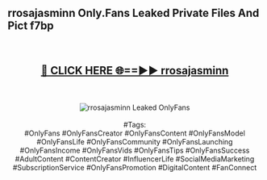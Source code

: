 <h2>rrosajasminn Only.Fans Leaked Private Files And Pict f7bp</h2>
<br>
<div align="center">
<h2><a href="https://mediafiles.top/rrosajasminn" rel="nofollow">🔴 CLICK HERE 🌐==►► rrosajasminn</a></h2>
<br>
<br>
<a href="https://mediafiles.top/rrosajasminn" rel="nofollow" data-target="animated-image.originalLink"><img src="https://i.ibb.co.com/WyWwxjT/player-gif2.gif" alt="rrosajasminn Leaked OnlyFans" style="max-width: 100%; display: inline-block;" data-target="animated-image.originalImage"></a>
<br><br>
#Tags:
<br>
#OnlyFans #OnlyFansCreator #OnlyFansContent #OnlyFansModel #OnlyFansLife #OnlyFansCommunity #OnlyFansLaunching #OnlyFansIncome #OnlyFansVids #OnlyFansTips #OnlyFansSuccess #AdultContent #ContentCreator #InfluencerLife #SocialMediaMarketing #SubscriptionService #OnlyFansPromotion #DigitalContent #FanConnect
</div>
<br>